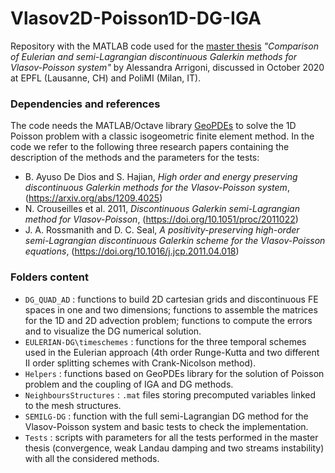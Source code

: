 # Vlasov2D-Poisson1D-DG-IGA
Repository with the MATLAB code used for the [master thesis](https://www.politesi.polimi.it/bitstream/10589/166380/1/2020_10_Arrigoni.pdf) *"Comparison of Eulerian and semi-Lagrangian discontinuous Galerkin methods for Vlasov-Poisson system"* by Alessandra Arrigoni, discussed in October 2020 at EPFL (Lausanne, CH) and PoliMI (Milan, IT).

### Dependencies and references
The code needs the MATLAB/Octave library [GeoPDEs](http://rafavzqz.github.io/geopdes/) to solve the 1D Poisson problem with a classic isogeometric finite element method. In the code we refer to the following three research papers containing the description of the methods and the parameters for the tests:
* B. Ayuso De Dios and S. Hajian, *High order and energy preserving discontinuous Galerkin methods for the Vlasov-Poisson system*, (https://arxiv.org/abs/1209.4025)
* N. Crouseilles et al. 2011, *Discontinuous Galerkin semi-Lagrangian method for Vlasov-Poisson*, (https://doi.org/10.1051/proc/2011022)
* J. A. Rossmanith and D. C. Seal, *A positivity-preserving high-order semi-Lagrangian discontinuous Galerkin scheme for the Vlasov-Poisson equations*, (https://doi.org/10.1016/j.jcp.2011.04.018)

### Folders content
* `DG_QUAD_AD` : functions to build 2D cartesian grids and discontinuous FE spaces in one and two dimensions; functions to assemble the matrices for the 1D and 2D advection problem; functions to compute the errors and to visualize the DG numerical solution.
* `EULERIAN-DG\timeschemes` : functions for the three temporal schemes used in the Eulerian approach (4th order Runge-Kutta and two different II order splitting schemes with Crank-Nicolson method).
* `Helpers` : functions based on GeoPDEs library for the solution of Poisson problem and the coupling of IGA and DG methods.
* `NeighboursStructures` : `.mat` files storing precomputed variables linked to the mesh structures.
* `SEMILG-DG` : function with the full semi-Lagrangian DG method for the Vlasov-Poisson system and basic tests to check the implementation.
* `Tests` : scripts with parameters for all the tests performed in the master thesis (convergence, weak Landau damping and two streams instability) with all the considered methods.
